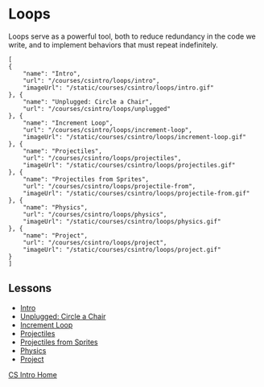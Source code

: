 # Loops

Loops serve as a powerful tool, both to reduce redundancy in the code we write, and to implement behaviors that must repeat indefinitely.

```codecard
[
{
    "name": "Intro",
    "url": "/courses/csintro/loops/intro",
    "imageUrl": "/static/courses/csintro/loops/intro.gif"
}, {
    "name": "Unplugged: Circle a Chair",
    "url": "/courses/csintro/loops/unplugged"
}, {
    "name": "Increment Loop",
    "url": "/courses/csintro/loops/increment-loop",
    "imageUrl": "/static/courses/csintro/loops/increment-loop.gif"
}, {
    "name": "Projectiles",
    "url": "/courses/csintro/loops/projectiles",
    "imageUrl": "/static/courses/csintro/loops/projectiles.gif"
}, {
    "name": "Projectiles from Sprites",
    "url": "/courses/csintro/loops/projectile-from",
    "imageUrl": "/static/courses/csintro/loops/projectile-from.gif"
}, {
    "name": "Physics",
    "url": "/courses/csintro/loops/physics",
    "imageUrl": "/static/courses/csintro/loops/physics.gif"
}, {
    "name": "Project",
    "url": "/courses/csintro/loops/project",
    "imageUrl": "/static/courses/csintro/loops/project.gif"
}
]
```

## Lessons

* [Intro](/courses/csintro/loops/intro)
* [Unplugged: Circle a Chair](/courses/csintro/loops/unplugged)
* [Increment Loop](/courses/csintro/loops/increment-loop)
* [Projectiles](/courses/csintro/loops/projectiles)
* [Projectiles from Sprites](/courses/csintro/loops/projectile-from)
* [Physics](/courses/csintro/loops/physics)
* [Project](/courses/csintro/loops/project)


[CS Intro Home](/courses/csintro)
